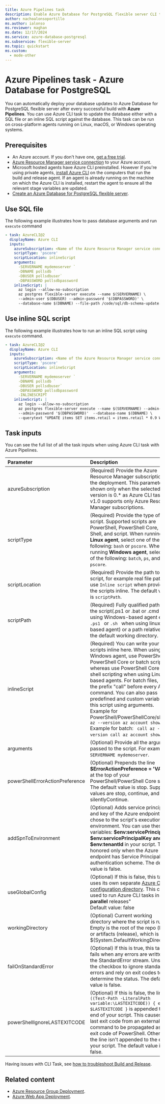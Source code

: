 ```yaml
---
title: Azure Pipelines task
description: Enable Azure Database for PostgreSQL flexible server CLI task for using with Azure Pipelines.
author: nachoalonsoportillo
ms.author: ialonso
ms.reviewer: maghan
ms.date: 12/17/2024
ms.service: azure-database-postgresql
ms.subservice: flexible-server
ms.topic: quickstart
ms.custom:
  - mode-other
---
```


# Azure Pipelines task - Azure Database for PostgreSQL

You can automatically deploy your database updates to Azure Database for PostgreSQL flexible server after every successful build with **Azure Pipelines**. You can use Azure CLI task to update the database either with a SQL file or an inline SQL script against the database. This task  can be run on cross-platform agents running on Linux, macOS, or Windows operating systems.

## Prerequisites

- An Azure account. If you don't have one, [get a free trial](https://azure.microsoft.com/free/).
- [Azure Resource Manager service connection](/azure/devops/pipelines/library/connect-to-azure) to your Azure account.
- Microsoft hosted agents have Azure CLI preinstalled. However if you're using private agents, [install Azure CLI](/cli/azure/install-azure-cli) on the computers that run the build and release agent. If an agent is already running on the machine on which the Azure CLI is installed, restart the agent to ensure all the relevant stage variables are updated.
- [Create an Azure Database for PostgreSQL flexible server](quickstart-create-server.md).

## Use SQL file

The following example illustrates how to pass database arguments and run `execute` command  

```yaml
- task: AzureCLI@2
  displayName: Azure CLI
  inputs:
    azureSubscription: <Name of the Azure Resource Manager service connection>
    scriptType: 'pscore'
    scriptLocation: inlineScript
    arguments:
      -SERVERNAME mydemoserver `
      -DBNAME pollsdb `
      -DBUSER pollsdbuser`
      -DBPASSWORD pollsdbpassword
    inlineScript: |
      az login --allow-no-subscription
      az postgres flexible-server execute --name $(SERVERNAME) \
      --admin-user $(DBUSER) --admin-password '$(DBPASSWORD)' \
      --database-name $(DBNAME) --file-path /code/sql/db-schema-update.sql
```

## Use inline SQL script

The following example illustrates how to run an inline SQL script using `execute`  command.

```yaml
- task: AzureCLI@2
  displayName: Azure CLI
  inputs:
    azureSubscription: <Name of the Azure Resource Manager service connection>
    scriptType: 'pscore'
    scriptLocation: inlineScript
    arguments:
      -SERVERNAME mydemoserver `
      -DBNAME pollsdb `
      -DBUSER pollsdbuser`
      -DBPASSWORD pollsdbpassword
      -INLINESCRIPT 
    inlineScript: |
      az login --allow-no-subscription 
      az postgres flexible-server execute --name $(SERVERNAME) --admin-user $(DBUSER) \
      --admin-password '$(DBPASSWORD)'  --database-name $(DBNAME) \
      --querytext "UPDATE items SET items.retail = items.retail * 0.9 WHERE items.id =100;" 
```

## Task inputs

You can see the full list of all the task inputs when using Azure CLI task with Azure Pipelines. 

| Parameter            | Description         | 
| :------------------- | :-------------------|
| azureSubscription| (Required) Provide the Azure Resource Manager subscription for the deployment. This parameter is shown only when the selected task version is 0.* as Azure CLI task v1.0 supports only Azure Resource Manager subscriptions. |
|scriptType| (Required) Provide the type of script. Supported scripts are PowerShell, PowerShell Core, Bat, Shell, and script. When running on a **Linux agent**, select one of the following: `bash` or `pscore`. When running **Windows agent**, select one of the following: `batch`, `ps`, and `pscore`. |
|scriptLocation| (Required) Provide the path to script, for example real file path or use `Inline script` when providing the scripts inline. The default value is `scriptPath`. |
|scriptPath| (Required) Fully qualified path of the script(.ps1 or .bat or .cmd when using Windows-based agent else <code>.ps1 </code> or <code>.sh </code> when using linux-based agent) or a path relative to the default working directory. |
|inlineScript|(Required) You can write your scripts inline here. When using Windows agent, use PowerShell or PowerShell Core or batch scripting whereas use PowerShell Core or shell scripting when using Linux-based agents. For batch files, use the prefix \"call\" before every Azure command. You can also pass predefined and custom variables to this script using arguments. <br/>Example for PowerShell/PowerShellCore/shell:` az --version az account show` <br/>Example for batch: ` call az --version call az account show`. |
| arguments| (Optional) Provide all the arguments passed to the script. For examples `-SERVERNAME mydemoserver`. |
|powerShellErrorActionPreference| (Optional) Prepends the line <b>$ErrorActionPreference = 'VALUE'</b> at the top of your PowerShell/PowerShell Core script. The default value is stop. Supported values are stop, continue, and silentlyContinue. |
|addSpnToEnvironment|(Optional) Adds service principal ID and key of the Azure endpoint you chose to the script's execution environment. You can use these variables: <b>$env:servicePrincipalId, $env:servicePrincipalKey and $env:tenantId</b> in your script. This is honored only when the Azure endpoint has Service Principal authentication scheme. The default value is false.|
|useGlobalConfig|(Optional) If this is false, this task uses its own separate <a href= "/cli/azure/azure-cli-configuration#cli-configuration-file">Azure CLI configuration directory</a>. This can be used to run Azure CLI tasks in <b>parallel</b> releases" <br/>Default value: false</td>
|workingDirectory| (Optional) Current working directory where the script is run. Empty is the root of the repo (build) or artifacts (release), which is $(System.DefaultWorkingDirectory). |
|failOnStandardError|(Optional) If this is true, this task fails when any errors are written to the StandardError stream. Unselect the checkbox to ignore standard errors and rely on exit codes to determine the status. The default value is false.|
|powerShellIgnoreLASTEXITCODE| (Optional) If this is false, the line <code>if ((Test-Path -LiteralPath variable:\\LASTEXITCODE)) { exit $LASTEXITCODE }</code> is appended to the end of your script. This causes the last exit code from an external command to be propagated as the exit code of PowerShell. Otherwise the line isn't appended to the end of your script. The default value is false. |

Having issues with CLI Task, see [how to troubleshoot Build and Release](/azure/devops/pipelines/troubleshooting/troubleshooting).

## Related content

- [Azure Resource Group Deployment](/azure/devops/pipelines/tasks/deploy/azure-resource-group-deployment).
- [Azure Web App Deployment](/azure/devops/pipelines/tasks/deploy/azure-rm-web-app-deployment).